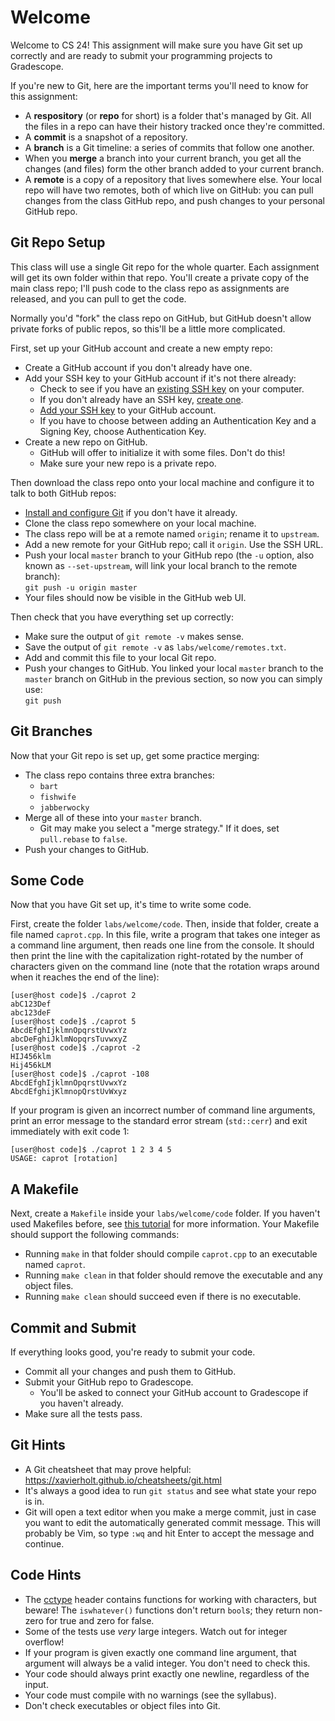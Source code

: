 # Welcome

Welcome to CS 24!  This assignment will make sure you have  Git set up correctly
and are ready to submit your programming projects to Gradescope.

If you're new to Git,  here are the important terms you'll need to know for this
assignment:

- A **respository**  (or **repo** for short)  is a folder that's managed by Git.
  All the files in a repo can have their history tracked once they're committed.
- A **commit** is a snapshot of a repository.
- A **branch** is a Git timeline: a series of commits that follow one another.
- When you **merge** a branch into your current branch,  you get all the changes
  (and files) form the other branch added to your current branch.
- A **remote** is a copy of a repository  that lives somewhere else.  Your local
  repo will have two remotes, both of which live on GitHub: you can pull changes
  from the class GitHub repo, and push changes to your personal GitHub repo.


## Git Repo Setup

This class  will use a  single Git repo  for the whole quarter.  Each assignment
will get its own folder within  that repo.  You'll create  a private copy of the
main class repo;  I'll push code to the class repo  as assignments are released,
and you can pull to get the code.

Normally you'd "fork" the class repo on GitHub, but GitHub doesn't allow private
forks of public repos, so this'll be a little more complicated.

First, set up your GitHub account and create a new empty repo:

- Create a GitHub account if you don't already have one.
- Add your SSH key to your GitHub account if it's not there already:
  - Check to see if you have an [existing SSH key][ssh-exists] on your computer.
  - If you don't already have an SSH key, [create one][ssh-create].
  - [Add your SSH key][ssh-github] to your GitHub account.
  - If you have to choose between adding an Authentication Key and a Signing
    Key, choose Authentication Key.
- Create a new repo on GitHub.
  - GitHub will offer to initialize it with some files.  Don't do this!
  - Make sure your new repo is a private repo.

Then download the class repo onto your local machine and configure it to talk to
both GitHub repos:

- [Install and configure Git][git-setup] if you don't have it already.
- Clone the class repo somewhere on your local machine.
- The class repo will be at a remote named `origin`; rename it to `upstream`.
- Add a new remote for your GitHub repo; call it `origin`.  Use the SSH URL.
- Push your local `master` branch to your GitHub repo (the `-u` option, also
  known as `--set-upstream`, will link your local branch to the remote branch):\
  `git push -u origin master`
- Your files should now be visible in the GitHub web UI.

Then check that you have everything set up correctly:

- Make sure the output of `git remote -v` makes sense.
- Save the output of `git remote -v` as `labs/welcome/remotes.txt`.
- Add and commit this file to your local Git repo.
- Push your changes to GitHub.  You linked your local `master` branch to the
  `master` branch on GitHub in the previous section, so now you can simply use:\
  `git push`


## Git Branches

Now that your Git repo is set up, get some practice merging:

- The class repo contains three extra branches:
  - `bart`
  - `fishwife`
  - `jabberwocky`
- Merge all of these into your `master` branch.
  - Git may make you select a "merge strategy."
    If it does, set `pull.rebase` to `false`.
- Push your changes to GitHub.


## Some Code

Now that you have Git set up, it's time to write some code.

First, create the folder `labs/welcome/code`. Then, inside that folder, create a
file named `caprot.cpp`. In this file, write a program that takes one integer as
a  command line argument,  then reads one line from the console.  It should then
print the line with the capitalization right-rotated by the number of characters
given  on the command line  (note that the rotation wraps around when it reaches
the end of the line):

```
[user@host code]$ ./caprot 2
abC123Def
abc123deF
[user@host code]$ ./caprot 5
AbcdEfghIjklmnOpqrstUvwxYz
abcDeFghiJklmNopqrsTuvwxyZ
[user@host code]$ ./caprot -2
HIJ456klm
Hij456kLM
[user@host code]$ ./caprot -108
AbcdEfghIjklmnOpqrstUvwxYz
AbcdEfghijKlmnopQrstUvWxyz
```

If your program is given an incorrect number of command line arguments, print an
error message  to the standard error stream  (`std::cerr`)  and exit immediately
with exit code 1:

```
[user@host code]$ ./caprot 1 2 3 4 5
USAGE: caprot [rotation]
```


## A Makefile

Next, create a `Makefile` inside your `labs/welcome/code` folder. If you haven't
used Makefiles before, see [this tutorial][makefiles] for more information. Your
Makefile should support the following commands:

- Running `make` in that folder should compile `caprot.cpp` to an executable named `caprot`.
- Running `make clean` in that folder should remove the executable and any object files.
- Running `make clean` should succeed even if there is no executable.


## Commit and Submit

If everything looks good, you're ready to submit your code.

- Commit all your changes and push them to GitHub.
- Submit your GitHub repo to Gradescope.
  - You'll be asked to connect your GitHub account to Gradescope if you haven't already.
- Make sure all the tests pass.


## Git Hints

- A Git cheatsheet that may prove helpful:\
  https://xavierholt.github.io/cheatsheets/git.html
- It's always a good idea to run `git status` and see what state your repo is in.
- Git will open a text editor when you make a merge commit, just in case you
  want to edit the automatically generated commit message.  This will probably
  be Vim, so type `:wq` and hit Enter to accept the message and continue.


## Code Hints

- The [cctype][cctype] header contains functions for working with characters,
  but beware!  The `iswhatever()` functions don't return `bool`s; they return
  non-zero for true and zero for false.
- Some of the tests use _very_ large integers.  Watch out for integer overflow!
- If your program is given exactly one command line argument, that argument
  will always be a valid integer.  You don't need to check this.
- Your code should always print exactly one newline, regardless of the input.
- Your code must compile with no warnings (see the syllabus).
- Don't check executables or object files into Git.


[github]: https://github.com
[git-setup]: https://help.github.com/en/github/getting-started-with-github/set-up-git
[makefiles]: https://makefiletutorial.com/
[ssh-exists]: https://docs.github.com/en/authentication/connecting-to-github-with-ssh/checking-for-existing-ssh-keys
[ssh-create]: https://docs.github.com/en/authentication/connecting-to-github-with-ssh/generating-a-new-ssh-key-and-adding-it-to-the-ssh-agent
[ssh-github]: https://docs.github.com/en/authentication/connecting-to-github-with-ssh/adding-a-new-ssh-key-to-your-github-account
[cctype]: https://cplusplus.com/reference/cctype/
